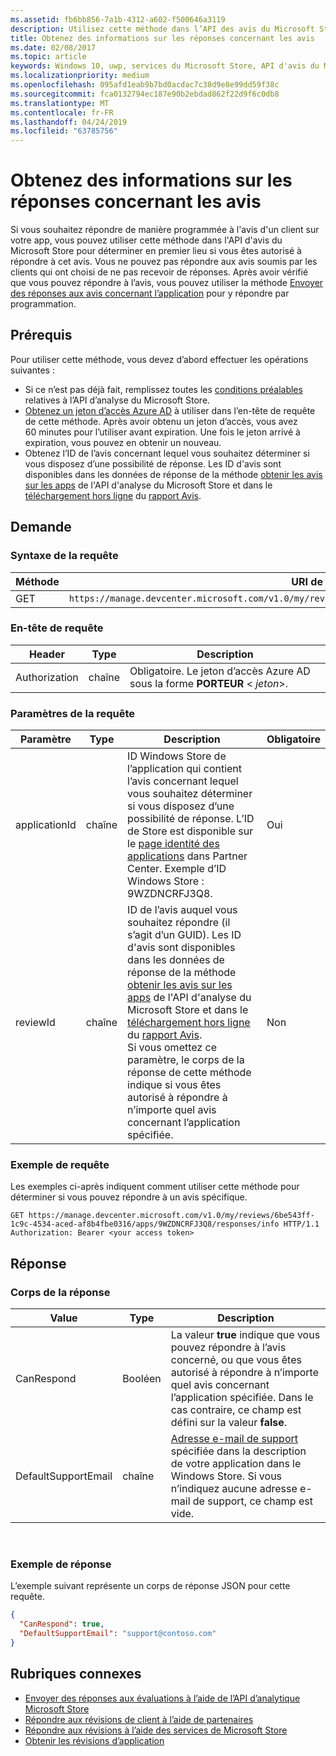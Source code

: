 ```yaml
---
ms.assetid: fb6bb856-7a1b-4312-a602-f500646a3119
description: Utilisez cette méthode dans l’API des avis du Microsoft Store pour déterminer si vous pouvez répondre à un avis spécifique, ou si vous pouvez répondre à n’importe quel avis sur une app donnée.
title: Obtenez des informations sur les réponses concernant les avis
ms.date: 02/08/2017
ms.topic: article
keywords: Windows 10, uwp, services du Microsoft Store, API d'avis du Microsoft Store, informations de réponse
ms.localizationpriority: medium
ms.openlocfilehash: 095afd1eab9b7bd0acdac7c38d9e8e99dd59f38c
ms.sourcegitcommit: fca0132794ec187e90b2ebdad862f22d9f6c0db8
ms.translationtype: MT
ms.contentlocale: fr-FR
ms.lasthandoff: 04/24/2019
ms.locfileid: "63785756"
---
```

# <a name="get-response-info-for-reviews"></a>Obtenez des informations sur les réponses concernant les avis

Si vous souhaitez répondre de manière programmée à l'avis d'un client sur votre app, vous pouvez utiliser cette méthode dans l'API d'avis du Microsoft Store pour déterminer en premier lieu si vous êtes autorisé à répondre à cet avis. Vous ne pouvez pas répondre aux avis soumis par les clients qui ont choisi de ne pas recevoir de réponses. Après avoir vérifié que vous pouvez répondre à l’avis, vous pouvez utiliser la méthode [Envoyer des réponses aux avis concernant l’application](submit-responses-to-app-reviews.md) pour y répondre par programmation.


## <a name="prerequisites"></a>Prérequis

Pour utiliser cette méthode, vous devez d’abord effectuer les opérations suivantes :

* Si ce n’est pas déjà fait, remplissez toutes les [conditions préalables](respond-to-reviews-using-windows-store-services.md#prerequisites) relatives à l’API d’analyse du Microsoft Store.
* [Obtenez un jeton d’accès Azure AD](respond-to-reviews-using-windows-store-services.md#obtain-an-azure-ad-access-token) à utiliser dans l’en-tête de requête de cette méthode. Après avoir obtenu un jeton d’accès, vous avez 60 minutes pour l’utiliser avant expiration. Une fois le jeton arrivé à expiration, vous pouvez en obtenir un nouveau.
* Obtenez l’ID de l’avis concernant lequel vous souhaitez déterminer si vous disposez d’une possibilité de réponse. Les ID d'avis sont disponibles dans les données de réponse de la méthode [obtenir les avis sur les apps](get-app-reviews.md) de l'API d'analyse du Microsoft Store et dans le [téléchargement hors ligne](../publish/download-analytic-reports.md) du [rapport Avis](../publish/reviews-report.md).

## <a name="request"></a>Demande


### <a name="request-syntax"></a>Syntaxe de la requête

| Méthode | URI de requête                                                      |
|--------|------------------------------------------------------------------|
| GET    | ```https://manage.devcenter.microsoft.com/v1.0/my/reviews/{reviewId}/apps/{applicationId}/responses/info``` |


### <a name="request-header"></a>En-tête de requête

| Header        | Type   | Description                                                                 |
|---------------|--------|-----------------------------------------------------------------------------|
| Authorization | chaîne | Obligatoire. Le jeton d’accès Azure AD sous la forme **PORTEUR** &lt; *jeton*&gt;. |


### <a name="request-parameters"></a>Paramètres de la requête

| Paramètre        | Type   | Description                                     |  Obligatoire  |
|---------------|--------|--------------------------------------------------|--------------|
| applicationId | chaîne | ID Windows Store de l’application qui contient l’avis concernant lequel vous souhaitez déterminer si vous disposez d’une possibilité de réponse. L’ID de Store est disponible sur le [page identité des applications](../publish/view-app-identity-details.md) dans Partner Center. Exemple d’ID Windows Store : 9WZDNCRFJ3Q8. |  Oui  |
| reviewId | chaîne | ID de l’avis auquel vous souhaitez répondre (il s’agit d’un GUID). Les ID d'avis sont disponibles dans les données de réponse de la méthode [obtenir les avis sur les apps](get-app-reviews.md) de l'API d'analyse du Microsoft Store et dans le [téléchargement hors ligne](../publish/download-analytic-reports.md) du [rapport Avis](../publish/reviews-report.md). <br/>Si vous omettez ce paramètre, le corps de la réponse de cette méthode indique si vous êtes autorisé à répondre à n’importe quel avis concernant l’application spécifiée. |  Non  |


### <a name="request-example"></a>Exemple de requête

Les exemples ci-après indiquent comment utiliser cette méthode pour déterminer si vous pouvez répondre à un avis spécifique.

```syntax
GET https://manage.devcenter.microsoft.com/v1.0/my/reviews/6be543ff-1c9c-4534-aced-af8b4fbe0316/apps/9WZDNCRFJ3Q8/responses/info HTTP/1.1
Authorization: Bearer <your access token>
```

## <a name="response"></a>Réponse


### <a name="response-body"></a>Corps de la réponse

| Value      | Type   | Description    |  
|------------|--------|-----------------------|
| CanRespond      | Booléen  | La valeur **true** indique que vous pouvez répondre à l’avis concerné, ou que vous êtes autorisé à répondre à n’importe quel avis concernant l’application spécifiée. Dans le cas contraire, ce champ est défini sur la valeur **false**.       |
| DefaultSupportEmail  | chaîne |  [Adresse e-mail de support](../publish/enter-app-properties.md#support-contact-info) spécifiée dans la description de votre application dans le Windows Store. Si vous n’indiquez aucune adresse e-mail de support, ce champ est vide.    |

 
### <a name="response-example"></a>Exemple de réponse

L’exemple suivant représente un corps de réponse JSON pour cette requête.

```json
{
  "CanRespond": true,
  "DefaultSupportEmail": "support@contoso.com"
}
```

## <a name="related-topics"></a>Rubriques connexes

* [Envoyer des réponses aux évaluations à l’aide de l’API d’analytique Microsoft Store](submit-responses-to-app-reviews.md)
* [Répondre aux révisions de client à l’aide de partenaires](../publish/respond-to-customer-reviews.md)
* [Répondre aux révisions à l’aide des services de Microsoft Store](respond-to-reviews-using-windows-store-services.md)
* [Obtenir les révisions d’application](get-app-reviews.md)
